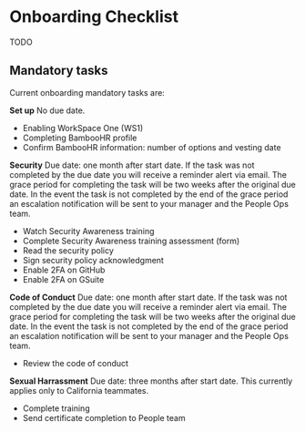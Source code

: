 # Onboarding Checklist

TODO

## Mandatory tasks

Current onboarding mandatory tasks are:

**Set up**
No due date.

- Enabling WorkSpace One (WS1)
- Completing BambooHR profile
- Confirm BambooHR information: number of options and vesting date

**Security**
Due date: one month after start date.
If the task was not completed by the due date you will receive a reminder alert via email. The grace period for completing the task will be two weeks after the original due date. In the event the task is not completed by the end of the grace period an escalation notification will be sent to your manager and the People Ops team.

- Watch Security Awareness training
- Complete Security Awareness training assessment (form)
- Read the security policy
- Sign security policy acknowledgment
- Enable 2FA on GitHub
- Enable 2FA on GSuite

**Code of Conduct**
Due date: one month after start date.
If the task was not completed by the due date you will receive a reminder alert via email. The grace period for completing the task will be two weeks after the original due date. In the event the task is not completed by the end of the grace period an escalation notification will be sent to your manager and the People Ops team.

- Review the code of conduct

**Sexual Harrassment**
Due date: three months after start date. This currently applies only to California teammates.

- Complete training
- Send certificate completion to People team

